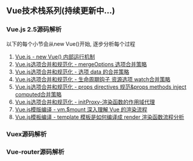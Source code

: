 ## Vue技术栈系列(持续更新中...)
###  Vue.js 2.5源码解析

以下的每个小节会从new Vue()开始, 逐步分析每个过程
1.  [Vue.js - new Vue() 内部运行机制](/article/vue/newVue()发生了什么.md)
2.  [Vue.js选项合并和规范化 - mergeOptions 选项合并策略](/article/vue/mergeOptions.md)
3.  [Vue.js选项合并和规范化 - 选项 data 的合并策略](/article/vue/选项data的合并策略.md)
4.  [Vue.js选项合并和规范化 - 生命周期钩子 资源选项 watch合并策略](/article/vue/生命周期钩子函数资源选项合并策略.md)
5.  [Vue.js选项合并和规范化 - props directives 规范&props methods inject computed合并策略](/article/vue/props,methods,inject,computed规范&合并策略.md)
6.  [Vue.js选项合并和规范化 - initProxy-渲染函数的作用域代理](/article/vue/initProxy-渲染函数的作用域代理.md)
7.  [Vue.js模版编译 - vm.$mount 深入理解 Vue 的渲染流程](/article/vue/mount.md)
8.  [Vue.js模板编译 - template 模板是如何编译成 render 渲染函数流程分析](/article/vue/compileToFunctions.md)

###  Vuex源码解析
###  Vue-router源码解析
